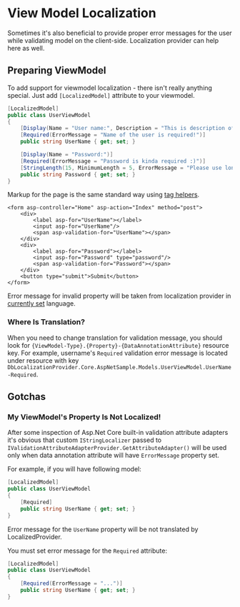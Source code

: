 # View Model Localization

Sometimes it's also beneficial to provide proper error messages for the user while validating model on the client-side.
Localization provider can help here as well.

## Preparing ViewModel
To add support for viewmodel localization - there isn't really anything special. Just add `[LocalizedModel]` attribute to your viewmodel.

```csharp
[LocalizedModel]
public class UserViewModel
{
    [Display(Name = "User name:", Description = "This is description of UserName field")]
    [Required(ErrorMessage = "Name of the user is required!")]
    public string UserName { get; set; }

    [Display(Name = "Password:")]
    [Required(ErrorMessage = "Password is kinda required :)")]
    [StringLength(15, MinimumLength = 5, ErrorMessage = "Please use longer password than 5 symbols!!")]
    public string Password { get; set; }
}
```

Markup for the page is the same standard way using [tag helpers](https://docs.microsoft.com/en-us/aspnet/core/mvc/views/tag-helpers/built-in/).

```cshtml
<form asp-controller="Home" asp-action="Index" method="post">
    <div>
        <label asp-for="UserName"></label>
        <input asp-for="UserName"/>
        <span asp-validation-for="UserName"></span>
    </div>
    <div>
        <label asp-for="Password"></label>
        <input asp-for="Password" type="password"/>
        <span asp-validation-for="Password"></span>
    </div>
    <button type="submit">Submit</button>
</form>
```

Error message for invalid property will be taken from localization provider in [currently set](localizing-content-netcore.md#changing-culture) language.

### Where Is Translation?
When you need to change translation for validation message, you should look for `{ViewModel-Type}.{Property}-{DataAnnotationAttribute}` resource key.
For example, username's `Required` validation error message is located under resource with key `DbLocalizationProvider.Core.AspNetSample.Models.UserViewModel.UserName-Required`.

## Gotchas
### My ViewModel's Property Is Not Localized!
After some inspection of Asp.Net Core built-in validation attribute adapters it's obvious that custom `IStringLocalizer` passed to `IValidationAttributeAdapterProvider.GetAttributeAdapter()` will be used only when data annotation attribute will have `ErrorMessage` property set.

For example, if you will have following model:

```csharp
[LocalizedModel]
public class UserViewModel
{
    [Required]
    public string UserName { get; set; }
}
```

Error message for the `UserName` property will be not translated by LocalizedProvider.

You must set error message for the `Required` attribute:

```csharp
[LocalizedModel]
public class UserViewModel
{
    [Required(ErrorMessage = "...")]
    public string UserName { get; set; }
}
```
